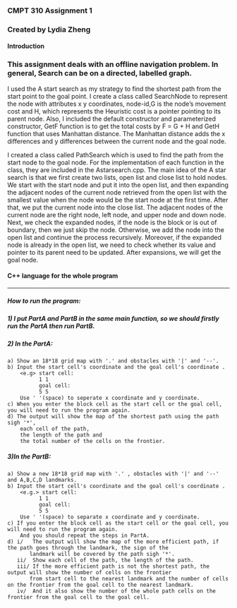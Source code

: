 ### CMPT 310 Assignment 1
### Created by Lydia Zheng

#### Introduction

### This assignment deals with an offline navigation problem. In general, Search can be on a directed, labelled graph.

I used the A start search as my strategy to find the shortest path from the start point to the goal point. 
I create a class called SearchNode to represent the node with attributes x y coordinates, node-id,G is the node’s movement cost and H, which represents the Heuristic cost is a pointer pointing to its parent node. Also, I included the default constructor and parameterized constructor, GetF function is to get the total costs by F = G + H and GetH function that uses Manhattan distance. The Manhattan distance adds the x differences and y differences between the current node and the goal node. 

I created a class called PathSearch which is used to find the path from the start node to the goal node. For the implementation of each function in the class, they are included in the Astarsearch.cpp. The main idea of the A star search is that we first create two lists, open list and close list to hold nodes. We start with the start node and put it into the open list, and then expanding the adjacent nodes of the current node retrieved from the open list with the smallest value when the node would be the start node at the first time. After that, we put the current node into the close list. The adjacent nodes of the current node are the right node, left node, and upper node and down node. Next, we check the expanded nodes, if the node is the block or is out of boundary, then we just skip the node. Otherwise, we add the node into the open list and continue the process recursively. Moreover, if the expanded node is already in the open list, we need to check whether its value and pointer to its parent need to be updated. After expansions, we will get the goal node.



#### C++ language for the whole program
----------------------------------------------------------------------------------------------------------------
##### How to run the program:
##### 1) I put PartA and PartB in the same main function, so we should firstly run the PartA then run PartB.

##### 2) In the PartA:
	a) Show an 18*18 grid map with '.' and obstacles with '|' and '--'.
	b) Input the start cell's coordinate and the goal cell's coordinate .
		<e.g> start cell:
			  1 1
			  goal cell:
			  5 5
		Use ' '(space) to seperate x coordinate and y coordinate.
	c) When you enter the block cell as the start cell or the goal cell, you will need to run the program again.
	d) The output will show the map of the shortest path using the path sigh '*',
		each cell of the path,
		the length of the path and
		the total number of the cells on the frontier.

##### 3)In the PartB:
	a) Show a new 18*18 grid map with '.' , obstacles with '|' and '--' and A,B,C,D landmarks.
	b) Input the start cell's coordinate and the goal cell's coordinate .
		<e.g.> start cell:
			  1 1
			  goal cell:
			  5 5
		Use ' '(space) to separate x coordinate and y coordinate.
	c) If you enter the block cell as the start cell or the goal cell, you will need to run the program again.
		And you should repeat the steps in PartA.
	d) i/   The output will show the map of the more efficient path, if the path goes through the landmark, the sign of the 
	       landmark will be covered by the path sigh '*'.
	   ii/  Show each cell of the path, the length of the path.
	   iii/ If the more efficient path is not the shortest path, the output will show the number of cells on the frontier 
	       from start cell to the nearest landmark and the number of cells on the frontier from the goal cell to the nearest landmark. 
	   iv/  And it also show the number of the whole path cells on the frontier from the goal cell to the goal cell.
		
